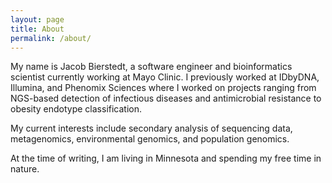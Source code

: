 ```yaml
---
layout: page
title: About
permalink: /about/
---
```


My name is Jacob Bierstedt, a software engineer and bioinformatics scientist currently working at Mayo Clinic.
I previously worked at IDbyDNA, Illumina, and Phenomix Sciences where I worked on projects ranging from 
NGS-based detection of infectious diseases and antimicrobial resistance to obesity endotype classification.

My current interests include secondary analysis of sequencing data, metagenomics, environmental genomics, and 
population genomics.

At the time of writing, I am living in Minnesota and spending my free time in nature.